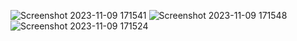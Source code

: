 ![Screenshot 2023-11-09 171541](https://github.com/Bavadharini18/VM_REACTROUTER-REDUX/assets/130160473/2285ce4e-02d4-4c62-92f9-d430a101369e)
![Screenshot 2023-11-09 171548](https://github.com/Bavadharini18/VM_REACTROUTER-REDUX/assets/130160473/e0875dc8-290a-42d8-b677-64db7fcdf1ab)
![Screenshot 2023-11-09 171524](https://github.com/Bavadharini18/VM_REACTROUTER-REDUX/assets/130160473/684837e2-e061-46d3-b0cb-9858ed6ce9a4)
